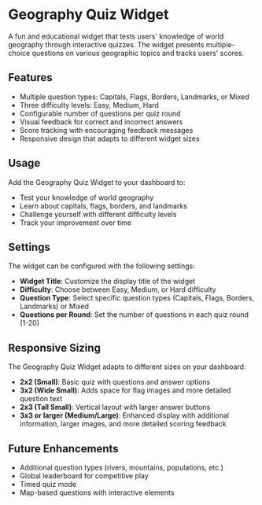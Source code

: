 # Geography Quiz Widget

A fun and educational widget that tests users' knowledge of world geography through interactive quizzes. The widget presents multiple-choice questions on various geographic topics and tracks users' scores.

## Features

- Multiple question types: Capitals, Flags, Borders, Landmarks, or Mixed
- Three difficulty levels: Easy, Medium, Hard
- Configurable number of questions per quiz round
- Visual feedback for correct and incorrect answers
- Score tracking with encouraging feedback messages
- Responsive design that adapts to different widget sizes

## Usage

Add the Geography Quiz Widget to your dashboard to:
- Test your knowledge of world geography
- Learn about capitals, flags, borders, and landmarks
- Challenge yourself with different difficulty levels
- Track your improvement over time

## Settings

The widget can be configured with the following settings:

- **Widget Title**: Customize the display title of the widget
- **Difficulty**: Choose between Easy, Medium, or Hard difficulty
- **Question Type**: Select specific question types (Capitals, Flags, Borders, Landmarks) or Mixed
- **Questions per Round**: Set the number of questions in each quiz round (1-20)

## Responsive Sizing

The Geography Quiz Widget adapts to different sizes on your dashboard:

- **2x2 (Small)**: Basic quiz with questions and answer options
- **3x2 (Wide Small)**: Adds space for flag images and more detailed question text
- **2x3 (Tall Small)**: Vertical layout with larger answer buttons
- **3x3 or larger (Medium/Large)**: Enhanced display with additional information, larger images, and more detailed scoring feedback

## Future Enhancements

- Additional question types (rivers, mountains, populations, etc.)
- Global leaderboard for competitive play
- Timed quiz mode
- Map-based questions with interactive elements 